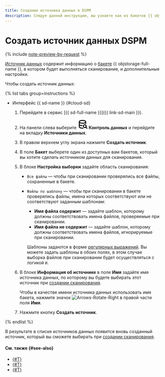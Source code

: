 ```yaml
---
title: Создание источника данных в DSPM
description: Следуя данной инструкции, вы узнаете как из бакетов {{ objstorage-full-name }} создавать источники данных в модуле DSPM сервиса {{ sd-full-name }}.
---
```


# Создать источник данных DSPM

{% include [note-preview-by-request](../../../_includes/note-preview-by-request.md) %}

[Источник данных](../../concepts/dspm.md#data-source) содержит информацию о [бакете](../../../storage/concepts/bucket.md) {{ objstorage-full-name }}, в котором будет выполняться сканирование, и дополнительные настройки.

Чтобы создать источник данных:

{% list tabs group=instructions %}

- Интерфейс {{ sd-name }} {#cloud-sd}

  1. Перейдите в сервис [{{ sd-full-name }}]({{ link-sd-main }}).
  1. На панели слева выберите ![Database-Magnifier](../../../_assets/console-icons/database-magnifier.svg) **Контроль данных** и перейдите на вкладку **Источники данных**.
  1. В правом верхнем углу экрана нажмите **Создать источник**.
  1. В поле **Бакет** выберете один из доступных вам бакетов, который вы хотите сделать источником данных для сканирования.
  1. В блоке **Настройка выборки** задайте область сканирования:

      * `Все файлы` — чтобы при сканировании проверялись все файлы, сохраненные в бакете.
      * `Файлы по шаблону` — чтобы при сканировании в бакете проверялись файлы, имена которых соответствуют или не соответствуют заданным шаблонам:

          * **Имя файла содержит** — задайте шаблон, которому должны соответствовать имена файлов, проверяемые при сканировании.
          * **Имя файла не содержит** — задайте шаблон, которому должны соответствовать имена файлов, игнорируемые при сканировании.

          Шаблоны задаются в форме [регулярных выражений](https://ru.wikipedia.org/wiki/Регулярные_выражения). Вы можете задать шаблоны в обоих полях, в этом случае выборка файлов при сканировании будет осуществляться с логикой `И`.

  1. В блоке **Информация об источнике** в поле **Имя** задайте имя источника данных, по которому вы будете выбирать этот источник при [создании сканирования](./create-scan.md).

      Чтобы в качестве имени источника данных использовать имя бакета, нажмите значок ![Arrows-Rotate-Right](../../../_assets/console-icons/arrows-rotate-right.svg) в правой части поля **Имя**.

  1. Нажмите кнопку **Создать источник**.

{% endlist %}

В результате в списке источников данных появится вновь созданный источник, который вы сможете выбирать при [создании сканирования](./create-scan.md).

#### См. также {#see-also}

* [{#T}](./create-scan.md)
* [{#T}](../../concepts/dspm.md)
* [{#T}](../../security/index.md)
